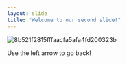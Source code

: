 ```yaml
---
layout: slide
title: "Welcome to our second slide!"
---
```

![8b521f2815fffaacfa5afa4fd200323b](https://user-images.githubusercontent.com/84595596/119216950-cf48f500-baa4-11eb-9da3-083f929170f3.jpg)

Use the left arrow to go back!
